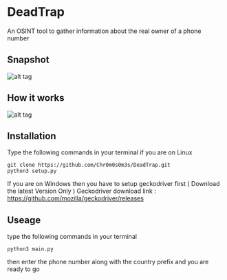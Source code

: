 # DeadTrap
An OSINT tool to gather information about the real owner of a phone number

## Snapshot
![alt tag]()

## How it works
![alt tag](https://media.discordapp.net/attachments/676732839546454036/722195399473102908/Untitled_Document.png?width=707&height=425)

## Installation
Type the following commands in your terminal if you are on Linux
```
git clone https://github.com/Chr0m0s0m3s/DeadTrap.git
python3 setup.py
```
If you are on Windows then you have to setup geckodriver first ( Download the latest Version Only )
Geckodriver download link : https://github.com/mozilla/geckodriver/releases
## Useage
type the following commands in your terminal
```
python3 main.py
```

then enter the phone number along with the country prefix and you are ready to go

